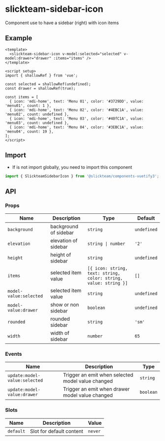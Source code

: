 # slickteam-sidebar-icon

Component use to have a sidebar (right) with icon items

## Example

```vue
<template>
  <slickteam-sidebar-icon v-model:selected="selected" v-model:drawer="drawer" :items="items" />
</template>

<script setup>
import { shallowRef } from 'vue';

const selected = shallowRef(undefined);
const drawer = shallowRef(true);

const items = [
  { icon: 'mdi-home', text: 'Menu 01', color: '#3729DD', value: 'menu01', count: 1 },
  { icon: 'mdi-home', text: 'Menu 02', color: '#4EBC1A', value: 'menu02', count: undefined },
  { icon: 'mdi-home', text: 'Menu 03', color: '#40fC1A', value: 'menu03', count: undefined },
  { icon: 'mdi-home', text: 'Menu 04', color: '#3EBC1A', value: 'menu04', count: 19 },
];
</script>
```

## Import

- If is not import globally, you need to import this component

```js
import { SlickteamSidebarIcon } from '@slickteam/components-vuetify3';
```

## API

### Props

| Name                   | Description           | Type                                                             | Default     |
| ---------------------- | --------------------- | ---------------------------------------------------------------- | ----------- |
| `background`           | background of sidebar | `string`                                                         | `undefined` |
| `elevation`            | elevation of sidebar  | `string \| number`                                               | `'2'`       |
| `height`               | height of sidebar     | `string`                                                         | `undefined` |
| `items`                | selected item value   | `[{ icon: string, text: string, color: string, value: string }]` | `[]`        |
| `model-value:selected` | selected item value   | `string`                                                         | `undefined` |
| `model-value:drawer`   | show or non sidebar   | `boolean`                                                        | `undefined` |
| `rounded`              | rounded sidebar       | `string`                                                         | `'sm'`      |
| `width`                | width of sidebar      | `number`                                                         | `65`        |

### Events

| Name                          | Description                                       | Type      |
| ----------------------------- | ------------------------------------------------- | --------- |
| `update:model-value:selected` | Trigger an emit when selected model value changed | `string`  |
| `update:model-value:drawer`   | Trigger an emit when drawer model value changed   | `boolean` |

### Slots

| Name      | Description              | Value   |
| --------- | ------------------------ | ------- |
| `default` | Slot for default content | `never` |

